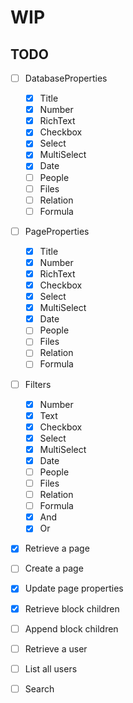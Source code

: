 # WIP
## TODO
- [ ] DatabaseProperties
    - [x] Title
    - [x] Number
    - [x] RichText
    - [x] Checkbox
    - [x] Select
    - [x] MultiSelect
    - [x] Date
    - [ ] People
    - [ ] Files
    - [ ] Relation
    - [ ] Formula
- [ ] PageProperties
    - [x] Title
    - [x] Number
    - [x] RichText
    - [x] Checkbox
    - [x] Select
    - [x] MultiSelect
    - [x] Date
    - [ ] People
    - [ ] Files
    - [ ] Relation
    - [ ] Formula
- [ ] Filters
    - [x] Number
    - [x] Text
    - [x] Checkbox
    - [x] Select
    - [x] MultiSelect
    - [x] Date
    - [ ] People
    - [ ] Files
    - [ ] Relation
    - [ ] Formula
    - [x] And
    - [x] Or
- [x] Retrieve a page
- [ ] Create a page
- [x] Update page properties
- [x] Retrieve block children
- [ ] Append block children
- [ ] Retrieve a user
- [ ] List all users
- [ ] Search

